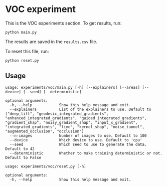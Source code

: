 # VOC experiment

This is the VOC experiments section. To get results, run:

```shell script
python main.py
```

The results are saved in the `results.csv` file.

To reset this file, run:

```shell script
python reset.py
```

## Usage

```
usage: experiments/voc/main.py [-h] [--explainers] [--areas] [--device] [--seed] [--deterministic]

optional arguments:
  -h, --help            Show this help message and exit.
  --explainers          List of the explainers to use. Default to ["deep_lift", "geodesic_integrated_gradients", "enhanced_integrated_gradients", "guided_integrated_gradients", "gradient_shap", "noisy_gradient_shap", "input_x_gradient", "integrated_gradients", "lime", "kernel_shap", "noise_tunnel", "augmented_occlusion", "occlusion"]
  --n-images            Number of images to use. Default to 100
  --device              Which device to use. Default to 'cpu'
  --seed                Which seed to use to generate the data. Default to 42
  --deterministic       Whether to make training deterministic or not. Default to False
```

```
usage: experiments/voc/reset.py [-h]

optional arguments:
  -h, --help            Show this help message and exit.
```

